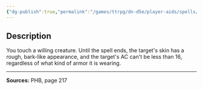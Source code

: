 ```yaml
---
{"dg-publish":true,"permalink":"/games/ttrpg/dn-d5e/player-aids/spells/level-2/barkskin/","tags":["ttrpg/dnd/5e","verbal","somatic","material","concentration","spell"],"noteIcon":""}
---
```



## Description
You touch a willing creature.
Until the spell ends, the target's skin has a rough, bark-like appearance, and the target's AC can't be less than 16, regardless of what kind of armor it is wearing.

---

**Sources:** PHB, page 217
